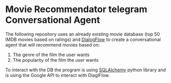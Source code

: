 # Movie Recommendator telegram Conversational Agent

The following repository uses an already existing movie database 
(top 50 IMDB movies based on ratings) and [DialogFlow](https://cloud.google.com/products/conversational-agents)
to create a conversational agent that will recommend movies based on:
1. The genre of the film the user wants
2. The popularity of the film the user wants

  
To interact with the DB the program is using [SQLAlchemy](https://www.sqlalchemy.org/)
python library and is using the Google API to interact with DiaglFlow.
